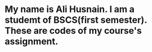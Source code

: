 # My name is Ali Husnain. I am a studemt of BSCS(first semester). These are codes of my course's assignment.
